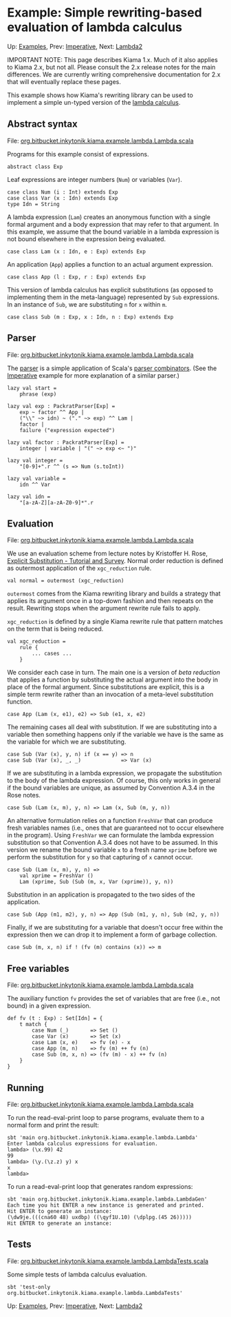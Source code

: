 # Example: Simple rewriting-based evaluation of lambda calculus

Up: [Examples](Examples.md), Prev: [Imperative](Imperative.md), Next: [Lambda2](Lambda2.md)

IMPORTANT NOTE: This page describes Kiama 1.x. Much of it also applies
to Kiama 2.x, but not all. Please consult the 2.x release notes for the
main differences. We are currently writing comprehensive documentation
for 2.x that will eventually replace these pages.

This example shows how Kiama's rewriting library can be used to implement
a simple un-typed version of the
[lambda calculus](http://en.wikipedia.org/wiki/Lambda_calculus).

## Abstract syntax

File: [org.bitbucket.inkytonik.kiama.example.lambda.Lambda.scala](https://bitbucket.org/inkytonik/kiama/src/default/library/src/org/bitbucket/inkytonik/kiama/example/lambda/Lambda.scala)

Programs for this example consist of expressions.

```
abstract class Exp
```

Leaf expressions are integer numbers (`Num`) or variables (`Var`).

```
case class Num (i : Int) extends Exp
case class Var (x : Idn) extends Exp
type Idn = String
```

A lambda expression (`Lam`) creates an anonymous function with a
single formal argument and a body expression that may refer to that
argument. In this example, we assume that the bound variable in a
lambda expression is not bound elsewhere in the expression being
evaluated.

```
case class Lam (x : Idn, e : Exp) extends Exp
```

An application (`App`) applies a function to an actual argument
expression.

```
case class App (l : Exp, r : Exp) extends Exp
```

This version of lambda calculus has explicit substitutions (as opposed
to implementing them in the meta-language) represented by `Sub`
expressions. In an instance of `Sub`, we are substituting `n` for `x`
within `m`.

```
case class Sub (m : Exp, x : Idn, n : Exp) extends Exp
```

## Parser

File: [org.bitbucket.inkytonik.kiama.example.lambda.Lambda.scala](https://bitbucket.org/inkytonik/kiama/src/default/library/src/org/bitbucket/inkytonik/kiama/example/lambda/Lambda.scala)

The [parser](Parsing.md) is a simple application of Scala's [parser combinators](ParserCombs.md).
(See the [Imperative](Imperative.md) example for more explanation of a similar parser.)

```
lazy val start =
    phrase (exp)

lazy val exp : PackratParser[Exp] =
    exp ~ factor ^^ App |
    ("\\" ~> idn) ~ ("." ~> exp) ^^ Lam |
    factor |
    failure ("expression expected")

lazy val factor : PackratParser[Exp] =
    integer | variable | "(" ~> exp <~ ")"

lazy val integer =
    "[0-9]+".r ^^ (s => Num (s.toInt))

lazy val variable =
    idn ^^ Var

lazy val idn =
    "[a-zA-Z][a-zA-Z0-9]*".r
```

## Evaluation

File: [org.bitbucket.inkytonik.kiama.example.lambda.Lambda.scala](https://bitbucket.org/inkytonik/kiama/src/default/library/src/org/bitbucket/inkytonik/kiama/example/lambda/Lambda.scala)

We use an evaluation scheme from lecture notes by Kristoffer H. Rose,
[Explicit Substitution - Tutorial and Survey](http://www.brics.dk/LS/96/3/BRICS-LS-96-3/BRICS-LS-96-3.html).
Normal order reduction is defined as outermost application of the
`xgc_reduction` rule.

```
val normal = outermost (xgc_reduction)
```

`outermost` comes from the Kiama rewriting library and builds a
strategy that applies its argument once in a top-down fashion and then
repeats on the result. Rewriting stops when the argument rewrite rule
fails to apply.

`xgc_reduction` is defined by a single Kiama rewrite rule that pattern
matches on the term that is being reduced.

```
val xgc_reduction =
    rule {
        ... cases ...
    }
```

We consider each case in turn. The main one is a version of _beta
reduction_ that applies a function by substituting the actual argument
into the body in place of the formal argument. Since substitutions are
explicit, this is a simple term rewrite rather than an invocation of a
meta-level substitution function.

```
case App (Lam (x, e1), e2) => Sub (e1, x, e2)
```

The remaining cases all deal with substitution. If we are substituting
into a variable then something happens only if the variable we have is
the same as the variable for which we are substituting.

```
case Sub (Var (x), y, n) if (x == y) => n
case Sub (Var (x), _, _)             => Var (x)
```

If we are substituting in a lambda expression, we propagate the
substitution to the body of the lambda expression. Of course, this
only works in general if the bound variables are unique, as assumed by
Convention A.3.4 in the Rose notes.

```
case Sub (Lam (x, m), y, n) => Lam (x, Sub (m, y, n))
```

An alternative formulation relies on a function `FreshVar` that can
produce fresh variables names (i.e., ones that are guaranteed not to
occur elsewhere in the program). Using `FreshVar` we can formulate
the lambda expression substitution so that Convention A.3.4 does
not have to be assumed. In this version we rename the bound
variable `x` to a fresh name `xprime` before we perform the
substitution for `y` so that capturing of `x` cannot occur.

```
case Sub (Lam (x, m), y, n) =>
    val xprime = FreshVar ()
    Lam (xprime, Sub (Sub (m, x, Var (xprime)), y, n))
```

Substitution in an application is propagated to the two sides of the
application.

```
case Sub (App (m1, m2), y, n) => App (Sub (m1, y, n), Sub (m2, y, n))
```

Finally, if we are substituting for a variable that doesn't occur free
within the expression then we can drop it to implement a form of
garbage collection.

```
case Sub (m, x, n) if ! (fv (m) contains (x)) => m
```

## Free variables

File: [org.bitbucket.inkytonik.kiama.example.lambda.Lambda.scala](https://bitbucket.org/inkytonik/kiama/src/default/library/src/org/bitbucket/inkytonik/kiama/example/lambda/Lambda.scala)

The auxiliary function `fv` provides the set of variables that are
free (i.e., not bound) in a given expression.

```
def fv (t : Exp) : Set[Idn] = {
    t match {
        case Num (_)       => Set ()
        case Var (x)       => Set (x)
        case Lam (x, e)    => fv (e) - x
        case App (m, n)    => fv (m) ++ fv (n)
        case Sub (m, x, n) => (fv (m) - x) ++ fv (n)
    }
}
```

## Running

File: [org.bitbucket.inkytonik.kiama.example.lambda.Lambda.scala](https://bitbucket.org/inkytonik/kiama/src/default/library/src/org/bitbucket/inkytonik/kiama/example/lambda/Lambda.scala)

To run the read-eval-print loop to parse programs, evaluate them to a normal form
and print the result:

```
sbt 'main org.bitbucket.inkytonik.kiama.example.lambda.Lambda'
Enter lambda calculus expressions for evaluation.
lambda> (\x.99) 42
99
lambda> (\y.(\z.z) y) x
x
lambda>
```

To run a read-eval-print loop that generates random expressions:

```
sbt 'main org.bitbucket.inkytonik.kiama.example.lambda.LambdaGen'
Each time you hit ENTER a new instance is generated and printed.
Hit ENTER to generate an instance:
(\dw9je.(((cna60 48) uxdbp) ((\qyf1U.10) (\dplpg.(45 26)))))
Hit ENTER to generate an instance:
```

## Tests

File: [org.bitbucket.inkytonik.kiama.example.lambda.LambdaTests.scala](https://bitbucket.org/inkytonik/kiama/src/default/library/src/org/bitbucket/inkytonik/kiama/example/lambda/LambdaTests.scala)

Some simple tests of lambda calculus evaluation.

```
sbt 'test-only org.bitbucket.inkytonik.kiama.example.lambda.LambdaTests'
```

Up: [Examples](Examples.md), Prev: [Imperative](Imperative.md), Next: [Lambda2](Lambda2.md)
